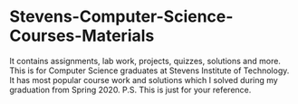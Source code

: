 # Stevens-Computer-Science-Courses-Materials
It contains assignments, lab work, projects, quizzes, solutions and more. This is for Computer Science graduates at Stevens Institute of Technology. It has most popular course work and solutions which I solved during my graduation from Spring 2020. P.S. This is just for your reference.

